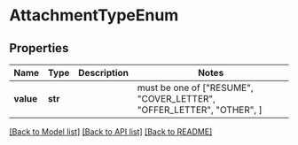 # AttachmentTypeEnum


## Properties
Name | Type | Description | Notes
------------ | ------------- | ------------- | -------------
**value** | **str** |  |  must be one of ["RESUME", "COVER_LETTER", "OFFER_LETTER", "OTHER", ]

[[Back to Model list]](../README.md#documentation-for-models) [[Back to API list]](../README.md#documentation-for-api-endpoints) [[Back to README]](../README.md)


